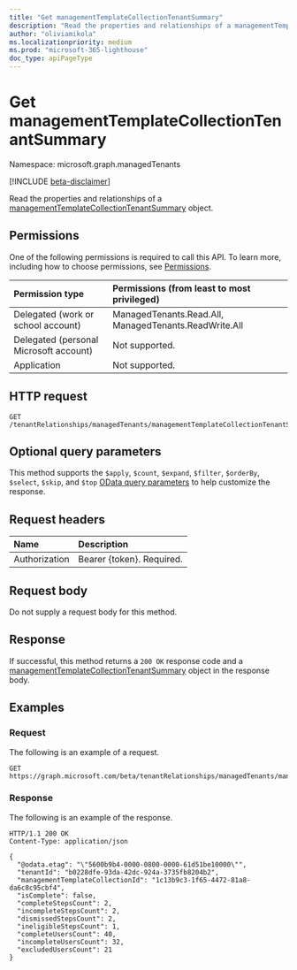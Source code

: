 ```yaml
---
title: "Get managementTemplateCollectionTenantSummary"
description: "Read the properties and relationships of a managementTemplateCollectionTenantSummary object."
author: "oliviamikola"
ms.localizationpriority: medium
ms.prod: "microsoft-365-lighthouse"
doc_type: apiPageType
---
```


# Get managementTemplateCollectionTenantSummary
Namespace: microsoft.graph.managedTenants

[!INCLUDE [beta-disclaimer](../../includes/beta-disclaimer.md)]

Read the properties and relationships of a [managementTemplateCollectionTenantSummary](../resources/managedtenants-managementtemplatecollectiontenantsummary.md) object.

## Permissions
One of the following permissions is required to call this API. To learn more, including how to choose permissions, see [Permissions](/graph/permissions-reference).

|Permission type|Permissions (from least to most privileged)|
|:---|:---|
|Delegated (work or school account)|ManagedTenants.Read.All, ManagedTenants.ReadWrite.All|
|Delegated (personal Microsoft account)|Not supported.|
|Application|Not supported.|

## HTTP request

<!-- {
  "blockType": "ignored"
}
-->
``` http
GET /tenantRelationships/managedTenants/managementTemplateCollectionTenantSummaries/{managementTemplateCollectionTenantSummaryId}
```

## Optional query parameters
This method supports the `$apply`, `$count`, `$expand`, `$filter`, `$orderBy`, `$select`, `$skip`, and `$top` [OData query parameters](/graph/query-parameters) to help customize the response.

## Request headers
|Name|Description|
|:---|:---|
|Authorization|Bearer {token}. Required.|

## Request body
Do not supply a request body for this method.

## Response

If successful, this method returns a `200 OK` response code and a [managementTemplateCollectionTenantSummary](../resources/managedtenants-managementtemplatecollectiontenantsummary.md) object in the response body.

## Examples

### Request

The following is an example of a request.

``` http
GET https://graph.microsoft.com/beta/tenantRelationships/managedTenants/managementTemplateCollectionTenantSummaries/{managementTemplateCollectionTenantSummaryId}
```

### Response

The following is an example of the response.

<!-- {
  "blockType": "response",
  "truncated": true,
  "@odata.type": "microsoft.graph.managedTenants.managementTemplateCollectionTenantSummary"
}
-->
``` http
HTTP/1.1 200 OK
Content-Type: application/json

{
  "@odata.etag": "\"5600b9b4-0000-0800-0000-61d51be10000\"",
  "tenantId": "b0228dfe-93da-42dc-924a-3735fb8204b2",
  "managementTemplateCollectionId": "1c13b9c3-1f65-4472-81a8-da6c8c95cbf4",
  "isComplete": false,
  "completeStepsCount": 2,
  "incompleteStepsCount": 2,
  "dismissedStepsCount": 2,
  "ineligibleStepsCount": 1,
  "completeUsersCount": 40,
  "incompleteUsersCount": 32,
  "excludedUsersCount": 21
}
```
